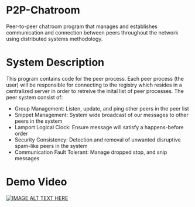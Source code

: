 # P2P-Chatroom
Peer-to-peer chatroom program that manages and establishes communication and connection between peers throughout the network using distributed systems methodology.

# System Description
This program contains code for the peer process. Each peer process (the user) will be responsible for connecting to the registry which resides in a centralized server in order to retreive the inital list of peer processes.
The peer system consist of:
  - Group Management: Listen, update, and ping other peers in the peer list
  - Snippet Management: System wide broadcast of our messages to other peers in the system
  - Lamport Logical Clock: Ensure message will satisfy a happens-before order
  - Security Consistency:  Detection and removal of unwanted disruptive spam-like peers in the system
  - Communication Fault Tolerant: Manage dropped stop, and snip messages

  # Demo Video
  [![IMAGE ALT TEXT HERE](https://img.youtube.com/vi/PVOUd6fOQA8/0.jpg)](https://www.youtube.com/embed/PVOUd6fOQA8)
